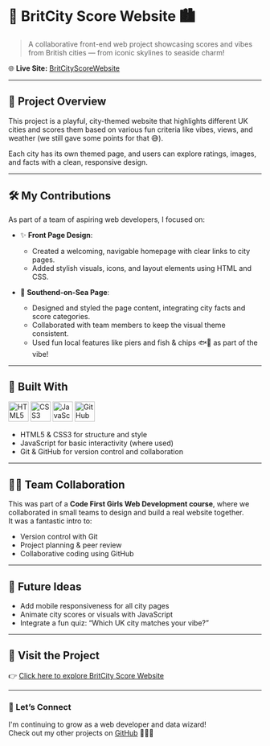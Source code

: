 # 🌆 BritCity Score Website 🏙️

> A collaborative front-end web project showcasing scores and vibes from British cities — from iconic skylines to seaside charm!

🌐 **Live Site:** [BritCityScoreWebsite](https://avchilds.github.io/BritCityScoreWebsite/)

---

## 🎨 Project Overview

This project is a playful, city-themed website that highlights different UK cities and scores them based on various fun criteria like vibes, views, and weather (we still gave some points for that 😅).

Each city has its own themed page, and users can explore ratings, images, and facts with a clean, responsive design.

---

## 🛠️ My Contributions

As part of a team of aspiring web developers, I focused on:

- ✨ **Front Page Design**:  
  - Created a welcoming, navigable homepage with clear links to city pages.
  - Added stylish visuals, icons, and layout elements using HTML and CSS.

- 🌊 **Southend-on-Sea Page**:  
  - Designed and styled the page content, integrating city facts and score categories.
  - Collaborated with team members to keep the visual theme consistent.
  - Used fun local features like piers and fish & chips 🐟🍟 as part of the vibe!

---

## 🧰 Built With

<p align="left">
  <img src="https://cdn.jsdelivr.net/gh/devicons/devicon/icons/html5/html5-original.svg" alt="HTML5" width="40" height="40"/>
  <img src="https://cdn.jsdelivr.net/gh/devicons/devicon/icons/css3/css3-original.svg" alt="CSS3" width="40" height="40"/>
  <img src="https://cdn.jsdelivr.net/gh/devicons/devicon/icons/javascript/javascript-original.svg" alt="JavaScript" width="40" height="40"/>
  <img src="https://cdn.jsdelivr.net/gh/devicons/devicon/icons/github/github-original.svg" alt="GitHub" width="40" height="40"/>
</p>

- HTML5 & CSS3 for structure and style
- JavaScript for basic interactivity (where used)
- Git & GitHub for version control and collaboration

---

## 🧑‍💻 Team Collaboration

This was part of a **Code First Girls Web Development course**, where we collaborated in small teams to design and build a real website together.  
It was a fantastic intro to:
- Version control with Git
- Project planning & peer review
- Collaborative coding using GitHub

---

## 🚀 Future Ideas

- Add mobile responsiveness for all city pages
- Animate city scores or visuals with JavaScript
- Integrate a fun quiz: “Which UK city matches your vibe?”

---

## 🎉 Visit the Project

👉 [Click here to explore BritCity Score Website](https://avchilds.github.io/BritCityScoreWebsite/)

---

### 🔗 Let’s Connect

I'm continuing to grow as a web developer and data wizard!  
Check out my other projects on [GitHub](https://github.com/avchilds) 🧑‍💻✨
